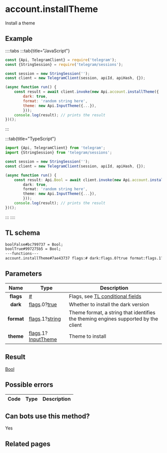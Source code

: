 # account.installTheme

Install a theme

## Example

::::tabs
:::tab{title="JavaScript"}

```js
const {Api, TelegramClient} = require('telegram');
const {StringSession} = require('telegram/sessions');

const session = new StringSession('');
const client = new TelegramClient(session, apiId, apiHash, {});

(async function run() {
    const result = await client.invoke(new Api.account.installTheme({
		dark: true,
		format: 'random string here',
		theme: new Api.InputTheme({...}),
		}));
    console.log(result); // prints the result
})();
```

:::

:::tab{title="TypeScript"}

```ts
import {Api, TelegramClient} from 'telegram';
import {StringSession} from 'telegram/sessions';

const session = new StringSession('');
const client = new TelegramClient(session, apiId, apiHash, {});

(async function run() {
    const result: Api.Bool = await client.invoke(new Api.account.installTheme({
		dark: true,
		format: 'random string here',
		theme: new Api.InputTheme({...}),
		}));
    console.log(result); // prints the result
})();
```

:::
::::

## TL schema

```txt
boolFalse#bc799737 = Bool;
boolTrue#997275b5 = Bool;
---functions---
account.installTheme#7ae43737 flags:# dark:flags.0?true format:flags.1?string theme:flags.1?InputTheme = Bool;
```

## Parameters

|    Name    | Type                                                                                                                                   | Description                                                                                             |
| :--------: | -------------------------------------------------------------------------------------------------------------------------------------- | ------------------------------------------------------------------------------------------------------- |
| **flags**  | [#](https://core.telegram.org/type/%23)                                                                                                | Flags, see [TL conditional fields](https://core.telegram.org/mtproto/TL-combinators#conditional-fields) |
|  **dark**  | [flags](https://core.telegram.org/mtproto/TL-combinators#conditional-fields).0?[true](https://core.telegram.org/constructor/true)      | Whether to install the dark version                                                                     |
| **format** | [flags](https://core.telegram.org/mtproto/TL-combinators#conditional-fields).1?[string](https://core.telegram.org/type/string)         | Theme format, a string that identifies the theming engines supported by the client                      |
| **theme**  | [flags](https://core.telegram.org/mtproto/TL-combinators#conditional-fields).1?[InputTheme](https://core.telegram.org/type/InputTheme) | Theme to install                                                                                        |

## Result

[Bool](https://core.telegram.org/type/Bool)

## Possible errors

| Code | Type | Description |
| :--: | ---- | ----------- |

## Can bots use this method?

Yes

## Related pages
